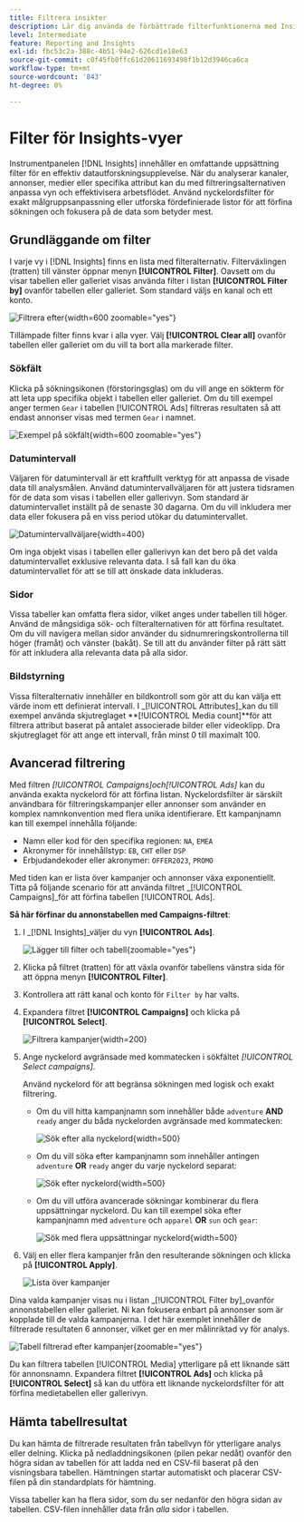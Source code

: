 ```yaml
---
title: Filtrera insikter
description: Lär dig använda de förbättrade filterfunktionerna med Insights.
level: Intermediate
feature: Reporting and Insights
exl-id: fbc53c2a-388c-4b51-94e2-626cd1e18e63
source-git-commit: c0f45fb0ffc61d20611693498f1b12d3946ca6ca
workflow-type: tm+mt
source-wordcount: '843'
ht-degree: 0%

---
```


# Filter för Insights-vyer

Instrumentpanelen [!DNL Insights] innehåller en omfattande uppsättning filter för en effektiv datautforskningsupplevelse. När du analyserar kanaler, annonser, medier eller specifika attribut kan du med filtreringsalternativen anpassa vyn och effektivisera arbetsflödet. Använd nyckelordsfilter för exakt målgruppsanpassning eller utforska fördefinierade listor för att förfina sökningen och fokusera på de data som betyder mest.

## Grundläggande om filter

I varje vy i [!DNL Insights] finns en lista med filteralternativ. Filterväxlingen (tratten) till vänster öppnar menyn **[!UICONTROL Filter]**. Oavsett om du visar tabellen eller galleriet visas använda filter i listan **[!UICONTROL Filter by]** ovanför tabellen eller galleriet. Som standard väljs en kanal och ett konto.

![Filtrera efter](/help/assets/insights-filter-by.png "Filtrera efter"){width=600 zoomable="yes"}

Tillämpade filter finns kvar i alla vyer. Välj **[!UICONTROL Clear all]** ovanför tabellen eller galleriet om du vill ta bort alla markerade filter.

### Sökfält

Klicka på sökningsikonen (förstoringsglas) om du vill ange en sökterm för att leta upp specifika objekt i tabellen eller galleriet. Om du till exempel anger termen `Gear` i tabellen [!UICONTROL Ads] filtreras resultaten så att endast annonser visas med termen `Gear` i namnet.

![Exempel på sökfält](/help/assets/insights-search.png "Sök efter annonser med stödraster i namnet"){width=600 zoomable="yes"}

### Datumintervall

Väljaren för datumintervall är ett kraftfullt verktyg för att anpassa de visade data till analysmålen. Använd datumintervallväljaren för att justera tidsramen för de data som visas i tabellen eller gallerivyn. Som standard är datumintervallet inställt på de senaste 30 dagarna. Om du vill inkludera mer data eller fokusera på en viss period utökar du datumintervallet.

![Datumintervallväljare](/help/assets/insights-date-range.png "Välj ett datumintervall"){width=400}

Om inga objekt visas i tabellen eller gallerivyn kan det bero på det valda datumintervallet exklusive relevanta data. I så fall kan du öka datumintervallet för att se till att önskade data inkluderas.

### Sidor

Vissa tabeller kan omfatta flera sidor, vilket anges under tabellen till höger. Använd de mångsidiga sök- och filteralternativen för att förfina resultatet. Om du vill navigera mellan sidor använder du sidnumreringskontrollerna till höger (framåt) och vänster (bakåt). Se till att du använder filter på rätt sätt för att inkludera alla relevanta data på alla sidor.

### Bildstyrning

Vissa filteralternativ innehåller en bildkontroll som gör att du kan välja ett värde inom ett definierat intervall. I _[!UICONTROL Attributes]_kan du till exempel använda skjutreglaget **[!UICONTROL Media count]**för att filtrera attribut baserat på antalet associerade bilder eller videoklipp. Dra skjutreglaget för att ange ett intervall, från minst 0 till maximalt 100.

## Avancerad filtrering

Med filtren _[!UICONTROL Campaigns]_och_[!UICONTROL Ads]_ kan du använda exakta nyckelord för att förfina listan. Nyckelordsfilter är särskilt användbara för filtreringskampanjer eller annonser som använder en komplex namnkonvention med flera unika identifierare. Ett kampanjnamn kan till exempel innehålla följande:

- Namn eller kod för den specifika regionen: `NA`, `EMEA`
- Akronymer för innehållstyp: `EB`, `CHT` eller `DSP`
- Erbjudandekoder eller akronymer: `OFFER2023`, `PROMO`

Med tiden kan er lista över kampanjer och annonser växa exponentiellt. Titta på följande scenario för att använda filtret _[!UICONTROL Campaigns]_för att förfina tabellen [!UICONTROL Ads].

**Så här förfinar du annonstabellen med Campaigns-filtret**:

1. I _[!DNL Insights]_väljer du vyn **[!UICONTROL Ads]**.

   ![Lägger till filter och tabell](/help/assets/insights-ads-filter.png "Lägger till vy med filtermeny"){zoomable="yes"}

1. Klicka på filtret (tratten) för att växla ovanför tabellens vänstra sida för att öppna menyn **[!UICONTROL Filter]**.

1. Kontrollera att rätt kanal och konto för `Filter by` har valts.

1. Expandera filtret **[!UICONTROL Campaigns]** och klicka på **[!UICONTROL Select]**.

   ![Filtrera kampanjer](/help/assets/insights-filter-campaigns-expand.png "Utöka kampanjfilter"){width=200}

1. Ange nyckelord avgränsade med kommatecken i sökfältet _[!UICONTROL Select campaigns]_.

   Använd nyckelord för att begränsa sökningen med logisk och exakt filtrering.

   - Om du vill hitta kampanjnamn som innehåller både `adventure` **AND** `ready` anger du båda nyckelorden avgränsade med kommatecken:

     ![Sök efter alla nyckelord](/help/assets/insights-select-campaigns-and.png "Sök efter kampanjnamn som innehåller båda nyckelorden"){width=500}

   - Om du vill söka efter kampanjnamn som innehåller antingen `adventure` **OR** `ready` anger du varje nyckelord separat:

     ![Sök efter nyckelord](/help/assets/insights-select-campaigns-or.png "Sök efter kampanjnamn som innehåller minst ett nyckelord"){width=500}

   - Om du vill utföra avancerade sökningar kombinerar du flera uppsättningar nyckelord. Du kan till exempel söka efter kampanjnamn med `adventure` och `apparel` **OR** `sun` och `gear`:

     ![Sök med flera uppsättningar nyckelord](/help/assets/insights-advanced-or.png "Sök efter kampanjnamn med flera uppsättningar nyckelord"){width=500}

1. Välj en eller flera kampanjer från den resulterande sökningen och klicka på **[!UICONTROL Apply]**.

   ![Lista över kampanjer](/help/assets/insights-select-campaigns-list.png "Välj kampanjer att inkludera")

Dina valda kampanjer visas nu i listan _[!UICONTROL Filter by]_ovanför annonstabellen eller galleriet. Ni kan fokusera enbart på annonser som är kopplade till de valda kampanjerna. I det här exemplet innehåller de filtrerade resultaten 6 annonser, vilket ger en mer målinriktad vy för analys.

![Tabell filtrerad efter kampanjer](/help/assets/insights-filter-by-campaigns.png "Tabell med kampanjfilter"){zoomable="yes"}

Du kan filtrera tabellen [!UICONTROL Media] ytterligare på ett liknande sätt för annonsnamn. Expandera filtret **[!UICONTROL Ads]** och klicka på **[!UICONTROL Select]** så kan du utföra ett liknande nyckelordsfilter för att förfina medietabellen eller gallerivyn.

## Hämta tabellresultat

Du kan hämta de filtrerade resultaten från tabellvyn för ytterligare analys eller delning. Klicka på nedladdningsikonen (pilen pekar nedåt) ovanför den högra sidan av tabellen för att ladda ned en CSV-fil baserat på den visningsbara tabellen. Hämtningen startar automatiskt och placerar CSV-filen på din standardplats för hämtning.

Vissa tabeller kan ha flera sidor, som du ser nedanför den högra sidan av tabellen. CSV-filen innehåller data från _alla_ sidor i tabellen.
